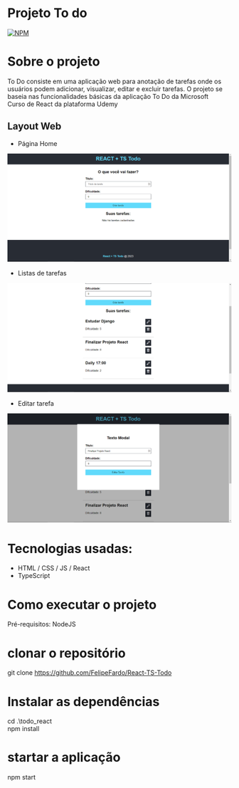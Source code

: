 # Projeto To do

[![NPM](https://img.shields.io/npm/l/react)](https://github.com/FelipeFardo/React-TS-Todo/blob/main/LICENSE)

# Sobre o projeto

To Do consiste em uma aplicação web para anotação de tarefas onde os usuários podem adicionar, visualizar, editar e excluir tarefas. O projeto se baseia nas funcionalidades básicas da aplicação To Do da Microsoft<br/>
Curso de React da plataforma Udemy

## Layout Web

- Página Home

![Web Home](https://github.com/FelipeFardo/Assets/blob/main/React-To-Do/Screenshot_1.png)

- Listas de tarefas

![Web Tasks](https://github.com/FelipeFardo/Assets/blob/main/React-To-Do/Screenshot_2.png)

- Editar tarefa

![Web Edit_Task](https://github.com/FelipeFardo/Assets/blob/main/React-To-Do/Screenshot_3.png)

# Tecnologias usadas:

- HTML / CSS / JS / React
- TypeScript

# Como executar o projeto

Pré-requisitos: NodeJS

# clonar o repositório

git clone https://github.com/FelipeFardo/React-TS-Todo

# Instalar as dependências

cd .\todo_react\
npm install

# startar a aplicação

npm start
